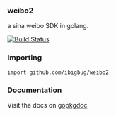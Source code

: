 ### weibo2

a sina weibo SDK in golang.

[![Build Status](https://secure.travis-ci.org/ibigbug/weibo2.png)](http://travis-ci.org/ibigbug/weibo2)

### Importing

    import github.com/ibigbug/weibo2

### Documentation

Visit the docs on [gopkgdoc](http://godoc.org/github.com/ibigbug/weibo2)
